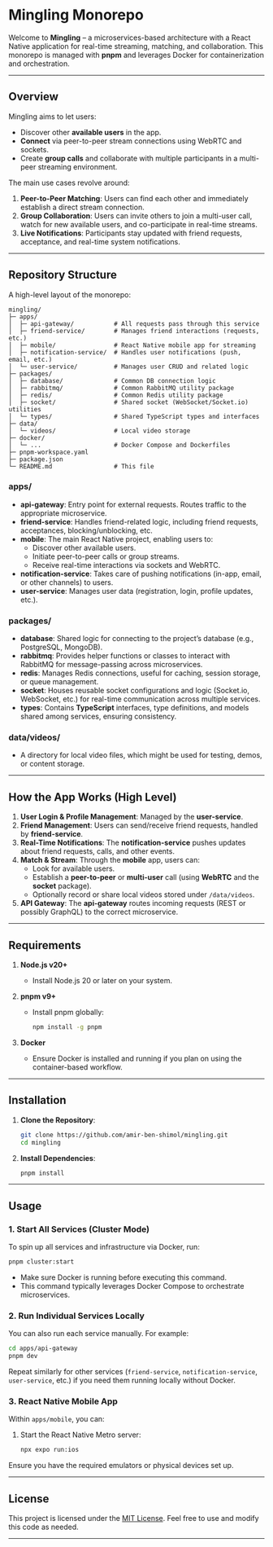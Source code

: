 # Mingling Monorepo

Welcome to **Mingling** – a microservices-based architecture with a React Native application for real-time streaming, matching, and collaboration. This monorepo is managed with **pnpm** and leverages Docker for containerization and orchestration.

---

## Overview

Mingling aims to let users:

-   Discover other **available users** in the app.
-   **Connect** via peer-to-peer stream connections using WebRTC and sockets.
-   Create **group calls** and collaborate with multiple participants in a multi-peer streaming environment.

The main use cases revolve around:

1. **Peer-to-Peer Matching**: Users can find each other and immediately establish a direct stream connection.
2. **Group Collaboration**: Users can invite others to join a multi-user call, watch for new available users, and co-participate in real-time streams.
3. **Live Notifications**: Participants stay updated with friend requests, acceptance, and real-time system notifications.

---

## Repository Structure

A high-level layout of the monorepo:

```
mingling/
├─ apps/
│  ├─ api-gateway/           # All requests pass through this service
│  ├─ friend-service/        # Manages friend interactions (requests, etc.)
│  ├─ mobile/                # React Native mobile app for streaming
│  ├─ notification-service/  # Handles user notifications (push, email, etc.)
│  └─ user-service/          # Manages user CRUD and related logic
├─ packages/
│  ├─ database/              # Common DB connection logic
│  ├─ rabbitmq/              # Common RabbitMQ utility package
│  ├─ redis/                 # Common Redis utility package
│  ├─ socket/                # Shared socket (WebSocket/Socket.io) utilities
│  └─ types/                 # Shared TypeScript types and interfaces
├─ data/
│  └─ videos/                # Local video storage
├─ docker/
│  └─ ...                    # Docker Compose and Dockerfiles
├─ pnpm-workspace.yaml
├─ package.json
└─ README.md                 # This file
```

### **apps/**

-   **api-gateway**: Entry point for external requests. Routes traffic to the appropriate microservice.
-   **friend-service**: Handles friend-related logic, including friend requests, acceptances, blocking/unblocking, etc.
-   **mobile**: The main React Native project, enabling users to:
    -   Discover other available users.
    -   Initiate peer-to-peer calls or group streams.
    -   Receive real-time interactions via sockets and WebRTC.
-   **notification-service**: Takes care of pushing notifications (in-app, email, or other channels) to users.
-   **user-service**: Manages user data (registration, login, profile updates, etc.).

### **packages/**

-   **database**: Shared logic for connecting to the project’s database (e.g., PostgreSQL, MongoDB).
-   **rabbitmq**: Provides helper functions or classes to interact with RabbitMQ for message-passing across microservices.
-   **redis**: Manages Redis connections, useful for caching, session storage, or queue management.
-   **socket**: Houses reusable socket configurations and logic (Socket.io, WebSocket, etc.) for real-time communication across multiple services.
-   **types**: Contains **TypeScript** interfaces, type definitions, and models shared among services, ensuring consistency.

### **data/videos/**

-   A directory for local video files, which might be used for testing, demos, or content storage.

---

## How the App Works (High Level)

1. **User Login & Profile Management**: Managed by the **user-service**.
2. **Friend Management**: Users can send/receive friend requests, handled by **friend-service**.
3. **Real-Time Notifications**: The **notification-service** pushes updates about friend requests, calls, and other events.
4. **Match & Stream**: Through the **mobile** app, users can:
    - Look for available users.
    - Establish a **peer-to-peer** or **multi-user** call (using **WebRTC** and the **socket** package).
    - Optionally record or share local videos stored under `/data/videos`.
5. **API Gateway**: The **api-gateway** routes incoming requests (REST or possibly GraphQL) to the correct microservice.

---

## Requirements

1. **Node.js v20+**

    - Install Node.js 20 or later on your system.

2. **pnpm v9+**

    - Install pnpm globally:
        ```bash
        npm install -g pnpm
        ```

3. **Docker**
    - Ensure Docker is installed and running if you plan on using the container-based workflow.

---

## Installation

1. **Clone the Repository**:

    ```bash
    git clone https://github.com/amir-ben-shimol/mingling.git
    cd mingling
    ```

2. **Install Dependencies**:

    ```bash
    pnpm install
    ```

---

## Usage

### 1. Start All Services (Cluster Mode)

To spin up all services and infrastructure via Docker, run:

```bash
pnpm cluster:start
```

-   Make sure Docker is running before executing this command.
-   This command typically leverages Docker Compose to orchestrate microservices.

### 2. Run Individual Services Locally

You can also run each service manually. For example:

```bash
cd apps/api-gateway
pnpm dev
```

Repeat similarly for other services (`friend-service`, `notification-service`, `user-service`, etc.) if you need them running locally without Docker.

### 3. React Native Mobile App

Within `apps/mobile`, you can:

1. Start the React Native Metro server:
    ```bash
    npx expo run:ios
    ```

Ensure you have the required emulators or physical devices set up.

---

## License

This project is licensed under the [MIT License](LICENSE). Feel free to use and modify this code as needed.

---
